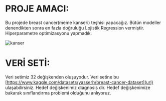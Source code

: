 # PROJE AMACI:

Bu projede breast cancer(meme kanseri) teşhisi yapacağız. Bütün modeller denendikten sonra en fazla doğruluğu Lojistik Regression vermiştir. Hiperparametre optimizasyonu yapmadık. 


![kanser](https://github.com/user-attachments/assets/f52caf2b-5d0a-414b-8c92-adce404388d0)


# VERİ SETİ:

Veri setimiz 32 değişkenden oluşuyodur. Veri setine bu [https://www.kaggle.com/datasets/yasserh/breast-cancer-dataset](url) ulaşabilirsiniz. Hedef değişkenimiz diagnosis dir. Hedef değişkenimize bakarak sınıflandırma problemi olduğunu anlıyoruz.
